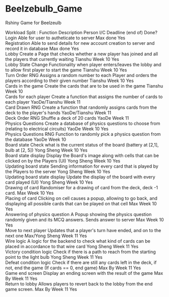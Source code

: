 # Beelzebulb_Game
Rshiny Game for Beelzeulb

Workload Split : 
Function	Description	Person I/C	Deadline (end of)	Done? <br>
Login	Able for user to autheticate to server	Max	done	Yes <br>
Registration	Able to send details for new account creation to server and record it in database	Max	done	Yes <br>
Lobby	Create a Page that checks whether a new player has joined and all the players that currently waiting	Tianshu	Week 10	Yes<br>
Lobby State Change	Functionality when player enters/leaves the lobby and to allow first player to start the game	Tianshu	Week 10	Yes<br>
Turn Order RNG	Assigns a random number to each Player and orders the players according to their given number	Tianshu	Week 10	Yes<br>
Cards in the game	Create the cards that are to be used in the game	Tianshu	Week 10	<br>
Cards for each player	Create a function that assigns the number of cards to each player	YaoDe/Tianshu	Week 11	<br>
Card Drawn RNG	Create a function that randomly assigns cards from the deck to the player's hands	YaoDe/Tianshu	Week 11	<br>
Deck Order RNG	Shuffle a deck of 20 cards	YaoDe	Week 11	<br>
Physics Questions	Create a database of physics questions to choose from (relating to electrical circuits)	YaoDe	Week 10	Yes<br>
Physics Questions RNG	Function to randomly pick a physics question from the database	YaoDe	Week 10	<br>
Board state	Check what is the current status of the board (battery at [2,1], bulb at [2, 5]) 	Yong Sheng	Week 10	Yes<br>
Board state display	Display the Board's image along with cells that can be clicked on by the Players (UI)	Yong Sheng	Week 10	Yes<br>
Updating board state	Sending information for every card that is played by the Players to the server	Yong Sheng	Week 10	Yes<br>
Updating board state display	Update the display of the board with every card played (UI)	Yong Sheng	Week 10	Yes<br>
Drawing of card	Randomiser for a drawing of card from the deck, deck -1 card.	Max	Week 10	Yes<br>
Placing of card	Clicking on cell causes a popup, allowing to go back, and displaying all possible cards that can be played on that cell	Max	Week 10	Yes<br>
Answering of physics question	A Popup showing the physics question randomly given and its MCQ answers. Sends answer to server	Max	Week 10	Yes<br>
Move to next player	Updates that a player's turn have ended, and on to the next one	Max/Yong Sheng	Week 11	Yes<br>
Wire logic	A logic for the backend to check what kind of cards can be placed in accordance to that wire card	Yong Sheng	Week 11	Yes<br>
Victory condition logic	Check if there is a path to reach from the starting point to the light bulb	Yong Sheng	Week 11	Yes<br>
Defeat condition logic	Check if there are still any cards left in the deck, if not, end the game (If cards == 0, end game)	Max	By Week 11	Yes<br>
Game end screen	Display an ending screen with the result of the game	Max	By Week 11	Yes<br>
Return to lobby	Allows players to revert back to the lobby from the end game screen.	Max	By Week 11	Yes<br>
